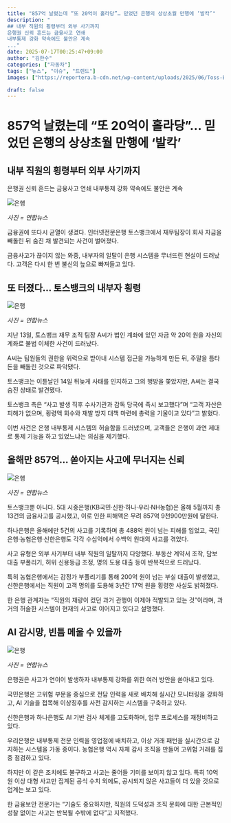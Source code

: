 ```yaml
---
title: "857억 날렸는데 “또 20억이 홀라당”… 믿었던 은행의 상상초월 만행에 ‘발칵’"
description: "
## 내부 직원의 횡령부터 외부 사기까지
은행권 신뢰 흔드는 금융사고 연쇄
내부통제 강화 약속에도 불안은 계속
..."
date: 2025-07-17T00:25:47+09:00
author: "김한수"
categories: ["자동차"]
tags: ["뉴스", "이슈", "트렌드"]
images: ["https://reportera.b-cdn.net/wp-content/uploads/2025/06/Toss-Bank-2-billion-embezzlement-incident-1024x576.jpg"]

draft: false
---
```


# 857억 날렸는데 “또 20억이 홀라당”… 믿었던 은행의 상상초월 만행에 ‘발칵’


## 내부 직원의 횡령부터 외부 사기까지
은행권 신뢰 흔드는 금융사고 연쇄
내부통제 강화 약속에도 불안은 계속


![은행](https://reportera.b-cdn.net/wp-content/uploads/2025/06/Toss-Bank-2-billion-embezzlement-incident-1024x576.jpg)

*사진 = 연합뉴스*

금융권에 또다시 균열이 생겼다. 인터넷전문은행 토스뱅크에서 재무팀장이 회사 자금을 빼돌린 뒤 숨진 채 발견되는 사건이 벌어졌다.

금융사고가 끊이지 않는 와중, 내부자의 일탈이 은행 시스템을 무너뜨린 현실이 드러났다. 고객은 다시 한 번 불신의 늪으로 빠져들고 있다.


## 또 터졌다… 토스뱅크의 내부자 횡령


![은행](https://reportera.b-cdn.net/wp-content/uploads/2025/06/토스-2-1024x573.jpg)

*사진 = 연합뉴스*

지난 13일, 토스뱅크 재무 조직 팀장 A씨가 법인 계좌에 있던 자금 약 20억 원을 자신의 계좌로 불법 이체한 사건이 드러났다.

A씨는 팀원들의 권한을 위력으로 받아내 시스템 접근을 가능하게 만든 뒤, 주말을 틈타 돈을 빼돌린 것으로 파악됐다.

토스뱅크는 이튿날인 14일 뒤늦게 사태를 인지하고 그의 행방을 쫓았지만, A씨는 결국 숨진 상태로 발견됐다.

토스뱅크 측은 “사고 발생 직후 수사기관과 감독 당국에 즉시 보고했다”며 “고객 자산은 피해가 없으며, 횡령액 회수와 재발 방지 대책 마련에 총력을 기울이고 있다”고 밝혔다.

이번 사건은 은행 내부통제 시스템의 허술함을 드러냈으며, 고객들은 은행이 과연 제대로 통제 기능을 하고 있었느냐는 의심을 제기했다.


## 올해만 857억… 쏟아지는 사고에 무너지는 신뢰


![은행](https://reportera.b-cdn.net/wp-content/uploads/2025/06/횡령-1024x536.jpg)

*사진 = 연합뉴스*

토스뱅크뿐 아니다. 5대 시중은행(KB국민·신한·하나·우리·NH농협)은 올해 5월까지 총 13건의 금융사고를 공시했고, 이로 인한 피해액은 무려 857억 9천900만원에 달한다.

하나은행은 올해에만 5건의 사고를 기록하며 총 488억 원이 넘는 피해를 입었고, 국민은행·농협은행·신한은행도 각각 수십억에서 수백억 원대의 사고를 겪었다.

사고 유형은 외부 사기부터 내부 직원의 일탈까지 다양했다. 부동산 계약서 조작, 담보 대출 부풀리기, 허위 신용등급 조정, 명의 도용 대출 등이 반복적으로 드러났다.

특히 농협은행에서는 감정가 부풀리기를 통해 200억 원이 넘는 부실 대출이 발생했고, 신한은행에서는 직원이 고객 명의를 도용해 3년간 17억 원을 횡령한 사실도 밝혀졌다.

한 은행 관계자는 “직원의 재량이 컸던 과거 관행이 이제야 적발되고 있는 것”이라며, 과거의 허술한 시스템이 현재의 사고로 이어지고 있다고 설명했다.


## AI 감시망, 빈틈 메울 수 있을까


![은행](https://reportera.b-cdn.net/wp-content/uploads/2025/06/은행-2-1-1024x576.jpg)

*사진 = 연합뉴스*

은행권은 사고가 연이어 발생하자 내부통제 강화를 위한 여러 방안을 쏟아내고 있다.

국민은행은 고위험 부문을 중심으로 전담 인력을 새로 배치해 실시간 모니터링을 강화하고, AI 기술을 접목해 이상징후를 사전 감지하는 시스템을 구축하고 있다.

신한은행과 하나은행도 AI 기반 검사 체계를 고도화하며, 업무 프로세스를 재정비하고 있다.

우리은행은 내부통제 전문 인력을 영업점에 배치하고, 이상 거래 패턴을 실시간으로 감지하는 시스템을 가동 중이다. 농협은행 역시 자체 감사 조직을 만들어 고위험 거래를 집중 점검하고 있다.

하지만 이 같은 조치에도 불구하고 사고는 줄어들 기미를 보이지 않고 있다. 특히 10억 원 이상 대형 사고만 집계된 공식 수치 외에도, 공시되지 않은 사고들이 더 있을 것으로 업계는 보고 있다.

한 금융보안 전문가는 “기술도 중요하지만, 직원의 도덕성과 조직 문화에 대한 근본적인 성찰 없이는 사고는 반복될 수밖에 없다”고 지적했다.
